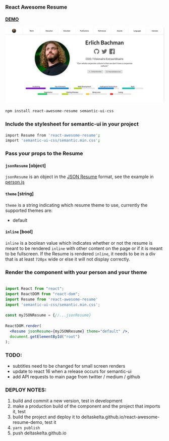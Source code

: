 ### React Awesome Resume

#### [DEMO](https://jeffwillette.github.io/react-awesome-resume-demo)

![react-awesome-resume](./demo.png)

```bash
npm install react-awesome-resume semantic-ui-css
```

### Include the stylesheet for semantic-ui in your project

```bash
import Resume from 'react-awesome-resume';
import 'semantic-ui-css/semantic.min.css';
```

### Pass your props to the Resume

#### `jsonResume` [object]

`jsonResume` is an object in the [JSON Resume](https://jsonresume.org/) format, see the
example in [person.js](./src/person.js) 

#### `theme` [string]

`theme` is a string indicating which resume theme to use, currently the supported themes
are:

- default

#### `inline` [bool]

`inline` is a boolean value which indicates whether or not the resume is meant to be
rendered `inline` with other content on the page or if it is meant to be fullscreen. If the
Resume is rendered `inline`, it needs to be in a div that is at least `720px` wide or else
it will not display correctly.

### Render the component with your person and your theme

```jsx

import React from "react";
import ReactDOM from "react-dom";
import Resume from 'react-awesome-resume'
import 'semantic-ui-css/semantic.min.css';

const myJSONResume = {//...jsonResume}

ReactDOM.render(
  <Resume jsonResume={myJSONResume} theme="default" />,
  document.getElementById("root")
);
```

### TODO:

 - subtitles need to be changed for small screen renders
 - update to react 16 when a release occurs for semantic-ui
 - add API requests to main page from twitter / medium / github

### DEPLOY NOTES:

  1. build and commit a new version, test in development
  2. make a production build of the component and the project that imports it, test
  3. build the project and deploy it to deltaskelta.github.io/react-awesome-resume-demo,
     test it
  4. `yarn publish`
  5. push deltaskelta.github.io
